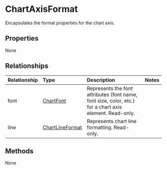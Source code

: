 # ChartAxisFormat

Encapsulates the format properties for the chart axis.

## Properties
None

## Relationships
| Relationship | Type    |Description|Notes |
|:---------------|:--------|:----------|:-----|
|font|[ChartFont](chartfont.md)|Represents the font attributes (font name, font size, color, etc.) for a chart axis element. Read-only.||
|line|[ChartLineFormat](chartlineformat.md)|Represents chart line formatting. Read-only.||

## Methods
None

